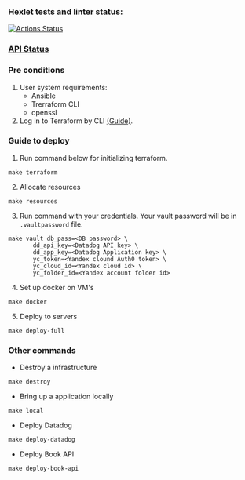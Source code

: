 ### Hexlet tests and linter status:
[![Actions Status](https://github.com/dannycyberwalker/devops-for-programmers-project-77/workflows/hexlet-check/badge.svg)](https://github.com/dannycyberwalker/devops-for-programmers-project-77/actions)

### [API Status](https://statuspage.freshping.io/67786-Nothing)

### Pre conditions
1. User system requirements: 
    * Ansible 
    * Trerraform CLI
	* openssl
2. Log in to Terraform by CLI [(Guide)](https://developer.hashicorp.com/terraform/tutorials/cloud-get-started/cloud-login/).

### Guide to deploy
1. Run command below for initializing terraform.
```
make terraform
```
2. Allocate resources
```
make resources
```
3. Run command with your credentials. Your vault password will be in `.vaultpassword` file. 
```
make vault db_pass=<DB password> \
	   dd_api_key=<Datadog API key> \
	   dd_app_key=<Datadog Application key> \
	   yc_token=<Yandex clound Auth0 token> \
	   yc_cloud_id=<Yandex cloud id> \
	   yc_folder_id=<Yandex account folder id>
```
4. Set up docker on VM's 
```
make docker
```
5. Deploy to servers
```
make deploy-full
```

### Other commands 
* Destroy a infrastructure
```
make destroy
```
* Bring up a application locally
```
make local
```
* Deploy Datadog
```
make deploy-datadog
```
* Deploy Book API
```
make deploy-book-api
```

